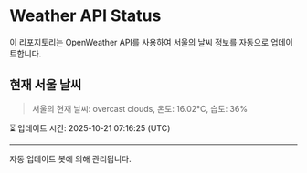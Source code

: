 
# Weather API Status

이 리포지토리는 OpenWeather API를 사용하여 서울의 날씨 정보를 자동으로 업데이트합니다.

## 현재 서울 날씨
> 서울의 현재 날씨: overcast clouds, 온도: 16.02°C, 습도: 36%

⏳ 업데이트 시간: 2025-10-21 07:16:25 (UTC)

---
자동 업데이트 봇에 의해 관리됩니다.
